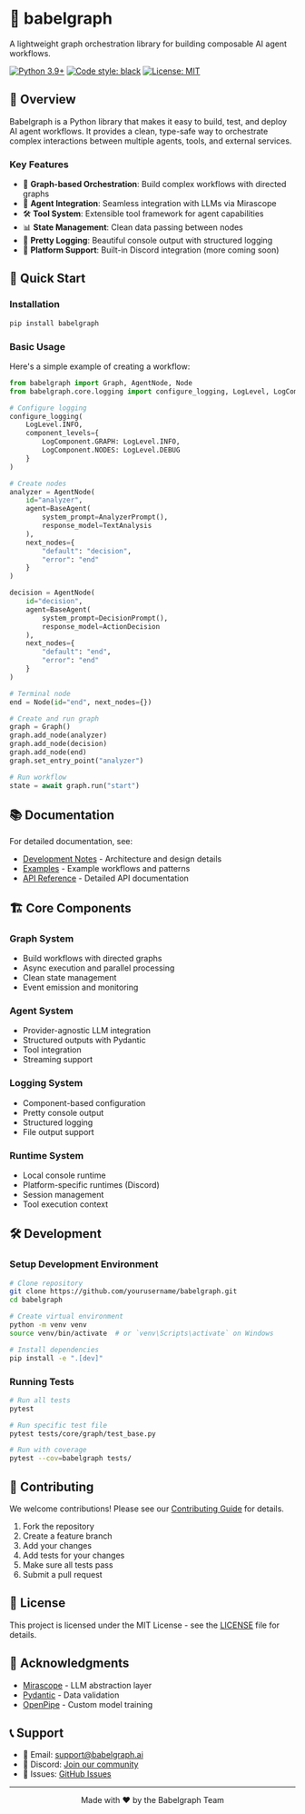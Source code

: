 # 🌟 babelgraph

A lightweight graph orchestration library for building composable AI agent workflows.

[![Python 3.9+](https://img.shields.io/badge/python-3.9+-blue.svg)](https://www.python.org/downloads/)
[![Code style: black](https://img.shields.io/badge/code%20style-black-000000.svg)](https://github.com/psf/black)
[![License: MIT](https://img.shields.io/badge/License-MIT-yellow.svg)](https://opensource.org/licenses/MIT)

## 🎯 Overview

Babelgraph is a Python library that makes it easy to build, test, and deploy AI agent workflows. It provides a clean, type-safe way to orchestrate complex interactions between multiple agents, tools, and external services.

### Key Features

- 🔄 **Graph-based Orchestration**: Build complex workflows with directed graphs
- 🤖 **Agent Integration**: Seamless integration with LLMs via Mirascope
- 🛠️ **Tool System**: Extensible tool framework for agent capabilities
- 📊 **State Management**: Clean data passing between nodes
- 🎨 **Pretty Logging**: Beautiful console output with structured logging
- 🔌 **Platform Support**: Built-in Discord integration (more coming soon)

## 🚀 Quick Start

### Installation

```bash
pip install babelgraph
```

### Basic Usage

Here's a simple example of creating a workflow:

```python
from babelgraph import Graph, AgentNode, Node
from babelgraph.core.logging import configure_logging, LogLevel, LogComponent

# Configure logging
configure_logging(
    LogLevel.INFO,
    component_levels={
        LogComponent.GRAPH: LogLevel.INFO,
        LogComponent.NODES: LogLevel.DEBUG
    }
)

# Create nodes
analyzer = AgentNode(
    id="analyzer",
    agent=BaseAgent(
        system_prompt=AnalyzerPrompt(),
        response_model=TextAnalysis
    ),
    next_nodes={
        "default": "decision",
        "error": "end"
    }
)

decision = AgentNode(
    id="decision",
    agent=BaseAgent(
        system_prompt=DecisionPrompt(),
        response_model=ActionDecision
    ),
    next_nodes={
        "default": "end",
        "error": "end"
    }
)

# Terminal node
end = Node(id="end", next_nodes={})

# Create and run graph
graph = Graph()
graph.add_node(analyzer)
graph.add_node(decision)
graph.add_node(end)
graph.set_entry_point("analyzer")

# Run workflow
state = await graph.run("start")
```

## 📚 Documentation

For detailed documentation, see:
- [Development Notes](docs/dev.txt) - Architecture and design details
- [Examples](examples/) - Example workflows and patterns
- [API Reference](docs/api.md) - Detailed API documentation

## 🏗️ Core Components

### Graph System
- Build workflows with directed graphs
- Async execution and parallel processing
- Clean state management
- Event emission and monitoring

### Agent System
- Provider-agnostic LLM integration
- Structured outputs with Pydantic
- Tool integration
- Streaming support

### Logging System
- Component-based configuration
- Pretty console output
- Structured logging
- File output support

### Runtime System
- Local console runtime
- Platform-specific runtimes (Discord)
- Session management
- Tool execution context

## 🛠️ Development

### Setup Development Environment

```bash
# Clone repository
git clone https://github.com/yourusername/babelgraph.git
cd babelgraph

# Create virtual environment
python -m venv venv
source venv/bin/activate  # or `venv\Scripts\activate` on Windows

# Install dependencies
pip install -e ".[dev]"
```

### Running Tests

```bash
# Run all tests
pytest

# Run specific test file
pytest tests/core/graph/test_base.py

# Run with coverage
pytest --cov=babelgraph tests/
```

## 🤝 Contributing

We welcome contributions! Please see our [Contributing Guide](CONTRIBUTING.md) for details.

1. Fork the repository
2. Create a feature branch
3. Add your changes
4. Add tests for your changes
5. Make sure all tests pass
6. Submit a pull request

## 📜 License

This project is licensed under the MIT License - see the [LICENSE](LICENSE) file for details.

## 🙏 Acknowledgments

- [Mirascope](https://github.com/mirascope/mirascope) - LLM abstraction layer
- [Pydantic](https://pydantic-docs.helpmanual.io/) - Data validation
- [OpenPipe](https://openpipe.ai/) - Custom model training

## 📞 Support

- 📧 Email: support@babelgraph.ai
- 💬 Discord: [Join our community](https://discord.gg/babelgraph)
- 🐛 Issues: [GitHub Issues](https://github.com/yourusername/babelgraph/issues)

---

<p align="center">Made with ❤️ by the Babelgraph Team</p>
